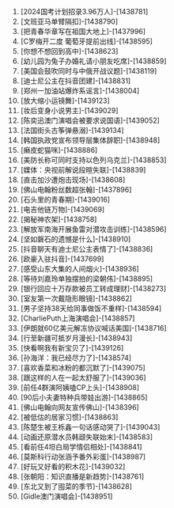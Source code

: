 
1. [2024国考计划招录3.96万人]-[1438781]
1. [文班亚马单臂隔扣]-[1438790]
1. [把青春华章写在祖国大地上]-[1437996]
1. [C罗梅开二度 葡萄牙提前出线]-[1438595]
1. [你想不想回到高中]-[1438623]
1. [幼儿园为兔子办婚礼请小朋友吃席]-[1438859]
1. [美国会鼓吹同时与中俄开战议题]-[1438119]
1. [迪士尼公主在抖音团建]-[1438831]
1. [郑州一加油站爆炸系谣言]-[1438004]
1. [放大缩小运镜舞]-[1439123]
1. [妆后变身小说男主]-[1439029]
1. [陈奕迅澳门演唱会被要求说国语]-[1439052]
1. [法国街头古筝弹悬溺]-[1439134]
1. [韩国执政党宣布领导层集体辞职]-[1438948]
1. [癞皮蛇猫咪]-[1438886]
1. [美防长称可同时支持以色列乌克兰]-[1438853]
1. [媒体：央视前解说段暄失联]-[1438839]
1. [直击加沙遭炮击现场]-[1438608]
1. [佛山电翰粉丝数超张翰]-[1437896]
1. [石头里的青春期]-[1439016]
1. [电吉他链万物]-[1439069]
1. [揭秘神农架]-[1438758]
1. [解放军南海开展鱼雷对潜攻击训练]-[1438596]
1. [坚如磐石的遗憾是什么]-[1438910]
1. [抖音聊天有迪士尼公主表情了]-[1438836]
1. [欧豪入驻抖音]-[1437699]
1. [感受山东大集的人间烟火]-[1438936]
1. [等待刘嘉玲单独摆拍的梁朝伟]-[1438895]
1. [银行回应十万存款被员工转成理财]-[1438273]
1. [室友第一次戴隐形眼镜]-[1438862]
1. [男子坚持38天给同事做饭不重样]-[1438594]
1. [CharliePuth上海演唱会]-[1438857]
1. [伊朗就60亿美元解冻协议喊话美国]-[1438716]
1. [行至新疆可抵岁月漫长]-[1438943]
1. [快看啊我有新宝贝了]-[1439126]
1. [孙海洋：我已经尽力了]-[1438574]
1. [喜欢香菜和冰粉的都沉默了]-[1439075]
1. [跟这样的人在一起太舒服了]-[1439036]
1. [前任4群演阿姨嗑CP上头]-[1438908]
1. [90后小夫妻特种兵带娃出游]-[1438865]
1. [佛山电翰向网友宣传佛山]-[1438396]
1. [被低估的居家习惯]-[1438863]
1. [陈楚生被王栎鑫一句话感动哭了]-[1439043]
1. [动画还原潜水员韩颋失联始末]-[1438583]
1. [看前任4坦白局学情侣相处]-[1438841]
1. [莫斯科行动张涵予番外彩蛋]-[1438987]
1. [好玩又好看的积木花]-[1439032]
1. [张朝阳：知识直播是新趋势]-[1438761]
1. [东北又到了囤菜的季节]-[1438628]
1. [Gidle澳门演唱会]-[1438951]